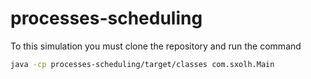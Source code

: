 # processes-scheduling

To this simulation you must clone the repository and run the command
``` bash
java -cp processes-scheduling/target/classes com.sxolh.Main 
```
